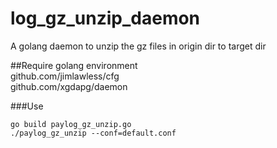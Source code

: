 # log_gz_unzip_daemon
A  golang daemon to unzip the gz files in origin dir to target dir

##Require
golang environment<br/>
github.com/jimlawless/cfg<br/>
github.com/xgdapg/daemon<br/>

###Use
```shell
go build paylog_gz_unzip.go
./paylog_gz_unzip --conf=default.conf
```
